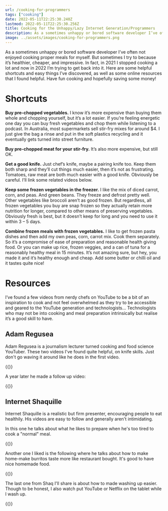 ```yaml
---
url: /cooking-for-programmers
tags: ["cooking"]
date: 2022-05-11T22:25:30.240Z
lastmod: 2022-05-11T22:25:30.256Z
title: Cooking for the Unhappy/Lazy Internet Generation/Programmers
description: As a sometimes unhappy or bored software developer I’ve often not enjoyed cooking proper meals for myself. But sometimes I try to because it’s healthier, cheaper, and impressive. 
image: ../assets/images/cooking-for-programmers.png
---
```

As a sometimes unhappy or bored software developer I’ve often not enjoyed cooking proper meals for myself. But sometimes I try to because it’s healthier, cheaper, and impressive. In fact, in 2021 I stopped cooking a lot and now in 2022 I’m trying to get back into it. Here are some helpful shortcuts and easy things I’ve discovered, as well as some online resources that I found helpful. Have fun cooking and hopefully saving some money! 

# Shortcuts

**Buy pre-chopped vegetables.** I know it’s more expensive than buying them whole and chopping yourself, but it’s a lot easier. If you’re feeling energetic one day you can buy fresh vegetables and chop them while listening to a podcast. In Australia, most supermarkets sell stir-fry mixes for around $4. I just give the bag a rinse and put in the soft plastics recycling and it eventually gets turned into street furniture. 

**Buy pre-chopped meat for your stir-fry.** It’s also more expensive, but still OK. 

**Get a good knife.** Just chef’s knife, maybe a pairing knife too. Keep them both sharp and they’ll cut things much easier, then it’s not as frustrating. Tomatoes, raw meat are both much easier with a good knife. Obviously be careful. I’ll link some related videos below. 

**Keep some frozen vegetables in the freezer.** I like the mix of diced carrot, corn, and peas. And green beans. They freeze and defrost pretty well. Other vegetables like broccoli aren’t as good frozen. But regardless, all frozen vegetables you buy are snap frozen so they actually retain more nutrition for longer, compared to other means of preserving vegetables. Obviously fresh is best, but it doesn’t keep for long and you need to use it within 3 – 5 days.

**Combine frozen meals with frozen vegetables.** I like to get frozen pasta dishes and then add my own peas, corn, carrot mix. Cook them separately. So it’s a compromise of ease of preparation and reasonable health giving food. Or you can make up rice, frozen veggies, and a can of tuna for a reasonably healthy meal in 15 minutes. It’s not amazing sure, but hey, you made it and it’s healthy enough and cheap. Add some butter or chilli oil and it tastes quite nice!

# Resources

I’ve found a few videos from nerdy chefs on YouTube to be a bit of an inspiration to cook and not feel overwhelmed as they try to be accessible and geared to the YouTube generation and technologists… Technologists who may not be into cooking and meal preparation intrinsically but realise it’s a good skill to have.

## Adam Regusea 

Adam Regusea is a journalism lecturer turned cooking and food science YouTuber.  These two videos I've found quite helpful, on knife skills. Just don't go waving it around like he does in the first video.

{{<youtube-enhanced Oot0NGxQEm4 >}}

A year later he made a follow up video:

{{<youtube-enhanced wSqnJ6iMM8Y >}}

## Internet Shaquille 

Internet Shaquille is a realistic but firm presenter, encouraging people to eat healthily. His videos are easy to follow and generally aren't intimidating. 

In this one he talks about what he likes to prepare when he's too tired to cook a "normal" meal.

{{<youtube-enhanced TCM6WXyBOCo >}}

Another one I liked is the following where he talks about how to make home-make burritos taste more like restaurant bought. It's good to have nice homemade food.

{{<youtube-enhanced osv72OeCpR0 >}}

The last one from Shaq I'll share is about how to made washing up easier. Though to be honest, I also watch put YouTube or Netflix on the tablet while I wash up.

{{<youtube-enhanced vyis-EmiZXI >}}